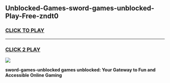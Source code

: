 
## Unblocked-Games-sword-games-unblocked-Play-Free-zndt0
<h3>
<a href="https://premium76.site?title=sword-games-unblocked&ref=20A">CLICK TO PLAY</a></h3>
<hr>

<h3>
<a href="https://premium76.site?title=sword-games-unblocked&ref=20A">CLICK 2 PLAY</a>
  
</h3>

<a href="https://premium76.site?title=sword-games-unblocked&ref=20A"><img src="https://clearcache.store/games.png"></a>


**sword-games-unblocked games unblocked: Your Gateway to Fun and Accessible Online Gaming**

